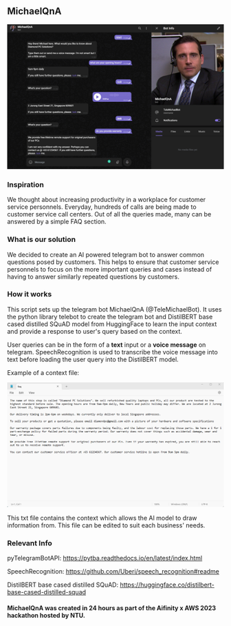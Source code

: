 ## MichaelQnA

![Screenshot](test.png)


### Inspiration
We thought about increasing productivity in a workplace for customer service personnels. Everyday, hundreds of calls are being made to customer service call centers. Out of all the queries made, many can be answered by a simple FAQ section.

### What is our solution
We decided to create an AI powered telegram bot to answer common questions posed by customers. This helps to ensure that customer service personnels to focus on the more important queries and cases instead of having to answer similarly repeated questions by customers.

### How it works
This script sets up the telegram bot MichaelQnA (@TeleMichaelBot). It uses the python library telebot to create the telegram bot and DistilBERT base cased distilled SQuAD model from HuggingFace to learn the input context and provide a response to user's query based on the context. 

User queries can be in the form of a **text** input or a **voice message** on telegram. SpeechRecognition is used to transcribe the voice message into text before loading 
the user query into the DistilBERT model.

Example of a context file:

![Screenshot](context.png)


This txt file contains the context which allows the AI model to draw information from. This file can be edited to suit each business' needs.


### Relevant Info
pyTelegramBotAPI: https://pytba.readthedocs.io/en/latest/index.html

SpeechRecognition: https://github.com/Uberi/speech_recognition#readme

DistilBERT base cased distilled SQuAD: https://huggingface.co/distilbert-base-cased-distilled-squad


#### MichaelQnA was created in 24 hours as part of the Aifinity x AWS 2023 hackathon hosted by NTU.
